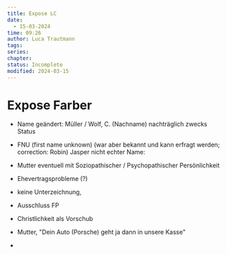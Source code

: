 ```yaml
---
title: Expose LC
date:
  - 15-03-2024
time: 09:26
author: Luca Trautmann
tags: 
series: 
chapter: 
status: Incomplete
modified: 2024-03-15
---
```

# Expose Farber

- Name geändert: Müller / Wolf, C. (Nachname) nachträglich zwecks Status 
- FNU (first name unknown) (war aber bekannt und kann erfragt werden; correction: Robin) Jasper nicht echter Name: 
- Mutter eventuell mit Soziopathischer / Psychopathischer Persönlichkeit

- Ehevertragsprobleme (?)
- keine Unterzeichnung, 
- Ausschluss FP 

- Christlichkeit als Vorschub
- Mutter, "Dein Auto (Porsche) geht ja dann in unsere Kasse"
- 










